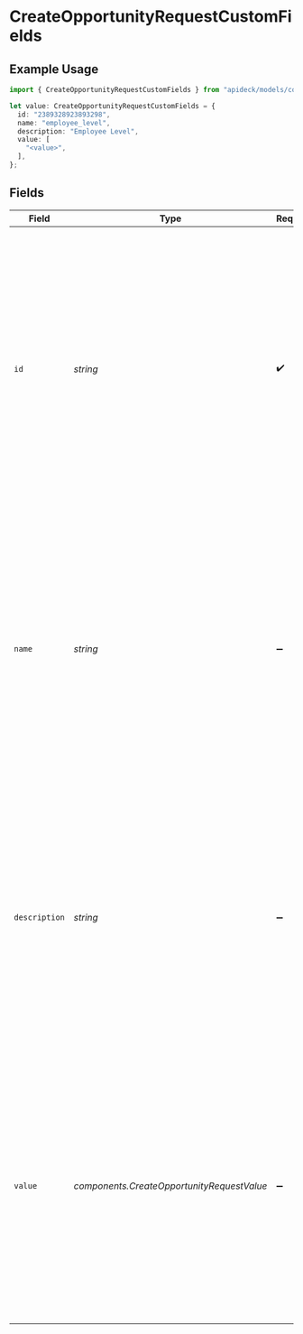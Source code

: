 # CreateOpportunityRequestCustomFields

## Example Usage

```typescript
import { CreateOpportunityRequestCustomFields } from "apideck/models/components";

let value: CreateOpportunityRequestCustomFields = {
  id: "2389328923893298",
  name: "employee_level",
  description: "Employee Level",
  value: [
    "<value>",
  ],
};
```

## Fields

| Field                                                                                                                                                                                                                                                                | Type                                                                                                                                                                                                                                                                 | Required                                                                                                                                                                                                                                                             | Description                                                                                                                                                                                                                                                          | Example                                                                                                                                                                                                                                                              |
| -------------------------------------------------------------------------------------------------------------------------------------------------------------------------------------------------------------------------------------------------------------------- | -------------------------------------------------------------------------------------------------------------------------------------------------------------------------------------------------------------------------------------------------------------------- | -------------------------------------------------------------------------------------------------------------------------------------------------------------------------------------------------------------------------------------------------------------------- | -------------------------------------------------------------------------------------------------------------------------------------------------------------------------------------------------------------------------------------------------------------------- | -------------------------------------------------------------------------------------------------------------------------------------------------------------------------------------------------------------------------------------------------------------------- |
| `id`                                                                                                                                                                                                                                                                 | *string*                                                                                                                                                                                                                                                             | :heavy_check_mark:                                                                                                                                                                                                                                                   | Unique identifier for the custom field. This ID is used to specify which custom field the value corresponds to, ensuring the correct association of user-defined data with the opportunity. It must match an existing custom field ID configured in your CRM system. | 2389328923893298                                                                                                                                                                                                                                                     |
| `name`                                                                                                                                                                                                                                                               | *string*                                                                                                                                                                                                                                                             | :heavy_minus_sign:                                                                                                                                                                                                                                                   | The name assigned to a custom field within the opportunity. This field allows users to label and identify custom data points specific to their business needs. It should be a descriptive string that clearly conveys the purpose of the custom field.               | employee_level                                                                                                                                                                                                                                                       |
| `description`                                                                                                                                                                                                                                                        | *string*                                                                                                                                                                                                                                                             | :heavy_minus_sign:                                                                                                                                                                                                                                                   | A detailed explanation of the custom field's purpose and usage within the opportunity. This description helps users understand the context and relevance of the custom field, ensuring it aligns with their business processes.                                      | Employee Level                                                                                                                                                                                                                                                       |
| `value`                                                                                                                                                                                                                                                              | *components.CreateOpportunityRequestValue*                                                                                                                                                                                                                           | :heavy_minus_sign:                                                                                                                                                                                                                                                   | The actual data or content stored in the custom field. This value should be formatted according to the type of data it represents, such as a string, number, or date, and should accurately reflect the information intended for the custom field.                   |                                                                                                                                                                                                                                                                      |